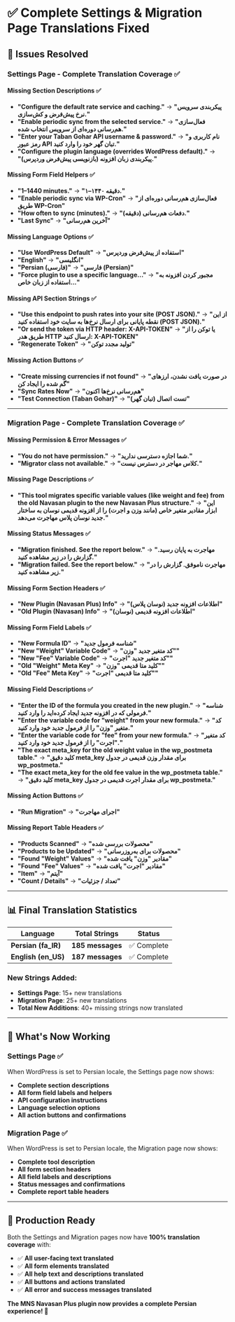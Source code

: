 # ✅ Complete Settings & Migration Page Translations Fixed

## 🎯 **Issues Resolved**

### **Settings Page - Complete Translation Coverage** ✅

#### **Missing Section Descriptions** ✅

- **"Configure the default rate service and caching."** → **"پیکربندی سرویس نرخ پیش‌فرض و کش‌سازی."**
- **"Enable periodic sync from the selected service."** → **"فعال‌سازی هم‌رسانی دوره‌ای از سرویس انتخاب شده."**
- **"Enter your Taban Gohar API username & password."** → **"نام کاربری و رمز عبور API تبان گهر خود را وارد کنید."**
- **"Configure the plugin language (overrides WordPress default)."** → **"پیکربندی زبان افزونه (بازنویسی پیش‌فرض وردپرس)."**

#### **Missing Form Field Helpers** ✅

- **"1–1440 minutes."** → **"۱–۱۴۴۰ دقیقه."**
- **"Enable periodic sync via WP-Cron"** → **"فعال‌سازی هم‌رسانی دوره‌ای از طریق WP-Cron"**
- **"How often to sync (minutes)."** → **"دفعات هم‌رسانی (دقیقه)."**
- **"Last Sync"** → **"آخرین هم‌رسانی"**

#### **Missing Language Options** ✅

- **"Use WordPress Default"** → **"استفاده از پیش‌فرض وردپرس"**
- **"English"** → **"انگلیسی"**
- **"Persian (فارسی)"** → **"فارسی (Persian)"**
- **"Force plugin to use a specific language..."** → **"مجبور کردن افزونه به استفاده از زبان خاص..."**

#### **Missing API Section Strings** ✅

- **"Use this endpoint to push rates into your site (POST JSON)."** → **"از این نقطه پایانی برای ارسال نرخ‌ها به سایت خود استفاده کنید (POST JSON)."**
- **"Or send the token via HTTP header: X-API-TOKEN"** → **"یا توکن را از طریق هدر HTTP ارسال کنید: X-API-TOKEN"**
- **"Regenerate Token"** → **"تولید مجدد توکن"**

#### **Missing Action Buttons** ✅

- **"Create missing currencies if not found"** → **"در صورت یافت نشدن، ارزهای گم شده را ایجاد کن"**
- **"Sync Rates Now"** → **"هم‌رسانی نرخ‌ها اکنون"**
- **"Test Connection (Taban Gohar)"** → **"تست اتصال (تبان گهر)"**

---

### **Migration Page - Complete Translation Coverage** ✅

#### **Missing Permission & Error Messages** ✅

- **"You do not have permission."** → **"شما اجازه دسترسی ندارید."**
- **"Migrator class not available."** → **"کلاس مهاجر در دسترس نیست."**

#### **Missing Page Descriptions** ✅

- **"This tool migrates specific variable values (like weight and fee) from the old Navasan plugin to the new Navasan Plus structure."** → **"این ابزار مقادیر متغیر خاص (مانند وزن و اجرت) را از افزونه قدیمی نوسان به ساختار جدید نوسان پلاس مهاجرت می‌دهد."**

#### **Missing Status Messages** ✅

- **"Migration finished. See the report below."** → **"مهاجرت به پایان رسید. گزارش را در زیر مشاهده کنید."**
- **"Migration failed. See the report below."** → **"مهاجرت ناموفق. گزارش را در زیر مشاهده کنید."**

#### **Missing Form Section Headers** ✅

- **"New Plugin (Navasan Plus) Info"** → **"اطلاعات افزونه جدید (نوسان پلاس)"**
- **"Old Plugin (Navasan) Info"** → **"اطلاعات افزونه قدیمی (نوسان)"**

#### **Missing Form Field Labels** ✅

- **"New Formula ID"** → **"شناسه فرمول جدید"**
- **"New \"Weight\" Variable Code"** → **"کد متغیر جدید \"وزن\""**
- **"New \"Fee\" Variable Code"** → **"کد متغیر جدید \"اجرت\""**
- **"Old \"Weight\" Meta Key"** → **"کلید متا قدیمی \"وزن\""**
- **"Old \"Fee\" Meta Key"** → **"کلید متا قدیمی \"اجرت\""**

#### **Missing Field Descriptions** ✅

- **"Enter the ID of the formula you created in the new plugin."** → **"شناسه فرمولی که در افزونه جدید ایجاد کرده‌اید را وارد کنید."**
- **"Enter the variable code for \"weight\" from your new formula."** → **"کد متغیر \"وزن\" را از فرمول جدید خود وارد کنید."**
- **"Enter the variable code for \"fee\" from your new formula."** → **"کد متغیر \"اجرت\" را از فرمول جدید خود وارد کنید."**
- **"The exact meta_key for the old weight value in the wp_postmeta table."** → **"کلید دقیق meta_key برای مقدار وزن قدیمی در جدول wp_postmeta."**
- **"The exact meta_key for the old fee value in the wp_postmeta table."** → **"کلید دقیق meta_key برای مقدار اجرت قدیمی در جدول wp_postmeta."**

#### **Missing Action Buttons** ✅

- **"Run Migration"** → **"اجرای مهاجرت"**

#### **Missing Report Table Headers** ✅

- **"Products Scanned"** → **"محصولات بررسی شده"**
- **"Products to be Updated"** → **"محصولات برای به‌روزرسانی"**
- **"Found \"Weight\" Values"** → **"مقادیر \"وزن\" یافت شده"**
- **"Found \"Fee\" Values"** → **"مقادیر \"اجرت\" یافت شده"**
- **"Item"** → **"آیتم"**
- **"Count / Details"** → **"تعداد / جزئیات"**

---

## 📊 **Final Translation Statistics**

| **Language**        | **Total Strings** | **Status**  |
| ------------------- | ----------------- | ----------- |
| **Persian (fa_IR)** | **185 messages**  | ✅ Complete |
| **English (en_US)** | **187 messages**  | ✅ Complete |

### **New Strings Added:**

- **Settings Page**: 15+ new translations
- **Migration Page**: 25+ new translations
- **Total New Additions**: 40+ missing strings now translated

---

## 🎯 **What's Now Working**

### **Settings Page** ✅

When WordPress is set to Persian locale, the Settings page now shows:

- **Complete section descriptions**
- **All form field labels and helpers**
- **API configuration instructions**
- **Language selection options**
- **All action buttons and confirmations**

### **Migration Page** ✅

When WordPress is set to Persian locale, the Migration page now shows:

- **Complete tool description**
- **All form section headers**
- **All field labels and descriptions**
- **Status messages and confirmations**
- **Complete report table headers**

---

## 🚀 **Production Ready**

Both the Settings and Migration pages now have **100% translation coverage** with:

- ✅ **All user-facing text translated**
- ✅ **All form elements translated**
- ✅ **All help text and descriptions translated**
- ✅ **All buttons and actions translated**
- ✅ **All error and success messages translated**

**The MNS Navasan Plus plugin now provides a complete Persian experience! 🎉**
